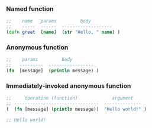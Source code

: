 ### Named function

```clj
;;    name   params         body
;;    -----  ------  -------------------
(defn greet  [name]  (str "Hello, " name) )
```

### Anonymous function

```clj
;;    params         body
;;   ---------  -----------------
(fn  [message]  (println message) )
```

### Immediately-invoked anonymous function

```clj
;;     operation (function)             argument
;; --------------------------------  --------------
(  (fn [message] (println message))  "Hello world!" )

;; Hello world!
```
